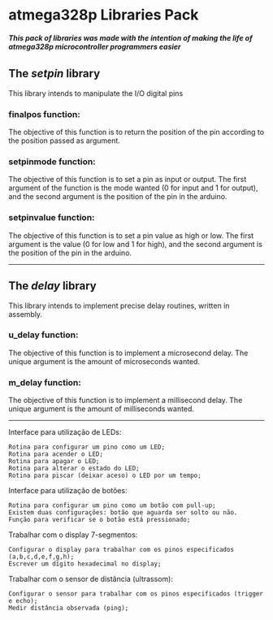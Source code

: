 # atmega328p Libraries Pack

###### **This pack of libraries was made with the intention of making the life of atmega328p microcontroller programmers easier**


## The _setpin_ library
This library intends to manipulate the I/O digital pins

### finalpos function:

The objective of this function is to return the position of the pin according to the position passed as argument.

### setpinmode function:

The objective of this function is to set a pin as input or output. The first argument of the function is the mode wanted (0 for input and 1 for output), and the second argument is the position of the pin in the arduino.

### setpinvalue function:

The objective of this function is to set a pin value as high or low. The first argument is the value (0 for low and 1 for high), and the second argument is the position of the pin in the arduino.

-----------------

## The _delay_ library
This library intends to implement precise delay routines, written in assembly.

### u_delay function:

The objective of this function is to implement a microsecond delay. The unique argument is the amount of microseconds wanted.

### m_delay function:

The objective of this function is to implement a millisecond delay. The unique argument is the amount of milliseconds wanted.

-----------------

Interface para utilização de LEDs:

    Rotina para configurar um pino como um LED;
    Rotina para acender o LED;
    Rotina para apagar o LED;
    Rotina para alterar o estado do LED;
    Rotina para piscar (deixar aceso) o LED por um tempo;

Interface para utilização de botões:

    Rotina para configurar um pino como um botão com pull-up;
    Existem duas configurações: botão que aguarda ser solto ou não.
    Função para verificar se o botão está pressionado;

Trabalhar com o display 7-segmentos:

    Configurar o display para trabalhar com os pinos especificados (a,b,c,d,e,f,g,h);
    Escrever um dígito hexadecimal no display;

Trabalhar com o sensor de distância (ultrassom):

    Configurar o sensor para trabalhar com os pinos especificados (trigger e echo);
    Medir distância observada (ping);
